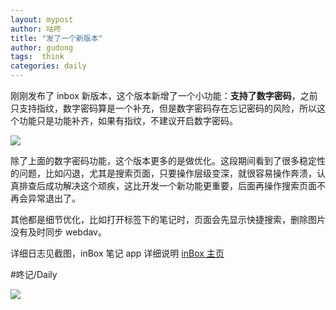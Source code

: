 ```yaml
---
layout: mypost
author: 咕咚
title: "发了一个新版本"
author: gudong
tags:  think
categories: daily
---
```


刚刚发布了 inbox 新版本，这个版本新增了一个小功能：**支持了数字密码**，之前只支持指纹，数字密码算是一个补充，但是数字密码存在忘记密码的风险，所以这个功能只是功能补齐，如果有指纹，不建议开启数字密码。

![](https://telegraph-image.pages.dev/file/b1ffd9da7cb66b3fc2204.jpg)

除了上面的数字密码功能，这个版本更多的是做优化。这段期间看到了很多稳定性的问题，比如闪退，尤其是搜索页面，只要操作层级变深，就很容易操作奔溃，认真排查后成功解决这个顽疾，这比开发一个新功能更重要，后面再操作搜索页面不再会异常退出了。

其他都是细节优化，比如打开标签下的笔记时，页面会先显示快捷搜索，删除图片没有及时同步 webdav。

详细日志见截图，inBox 笔记 app  详细说明 [inBox 主页](https://doc.gudong.site/inbox/)

#咚记/Daily 

![](https://telegraph-image.pages.dev/file/f1c3f5b9d37de22d19414.jpg)

